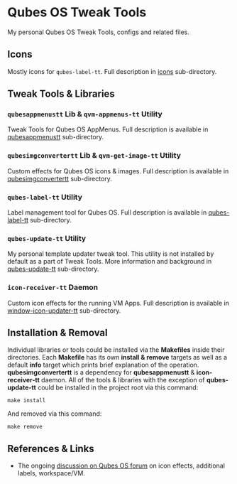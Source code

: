 # Qubes OS Tweak Tools
My personal Qubes OS Tweak Tools, configs and related files.

## Icons
Mostly icons for `qubes-label-tt`. Full description in [icons](/icons)
sub-directory.

## Tweak Tools & Libraries
### `qubesappmenustt` Lib & `qvm-appmenus-tt` Utility 
Tweak Tools for Qubes OS AppMenus. Full description is available in
[qubesappmenustt](/qubesappmenustt) sub-directory.

### `qubesimgconvertertt` Lib & `qvm-get-image-tt` Utility
Custom effects for Qubes OS icons & images. Full description is available in
[qubesimgconvertertt](/qubesimgconvertertt) sub-directory.

### `qubes-label-tt` Utility
Label management tool for Qubes OS. Full description is available in
[qubes-label-tt](/qubes-label-tt) sub-directory.

### `qubes-update-tt` Utility
My personal template updater tweak tool. This utility is not installed by 
default as a part of Tweak Tools. More information and background in
[qubes-update-tt](/qubes-update-tt) sub-directory.

### `icon-receiver-tt` Daemon
Custom icon effects for the running VM Apps. Full description is available in
[window-icon-updater-tt](/window-icon-updater-tt) sub-directory.

## Installation & Removal
Individual libraries or tools could be installed via the __Makefiles__ inside
their directories. Each __Makefile__ has its own __install & remove__ targets
as well as a default __info__ target which prints brief explanation of the
operation. __qubesimgconvertertt__ is a dependency for __qubesappmenustt__ &
__icon-receiver-tt__ daemon. All of the tools & libraries with the exception of
__qubes-update-tt__ could be installed in the project root via this command:
```
make install
```
And removed via this command:
```
make remove
```

## References & Links
- The ongoing 
[discussion on Qubes OS forum](https://forum.qubes-os.org/t/programming-approaches-to-alternative-appmenu-icon-effects-setting-default-workspace-per-qube-additional-label-colors/25381)
on icon effects, additional labels, workspace/VM.
